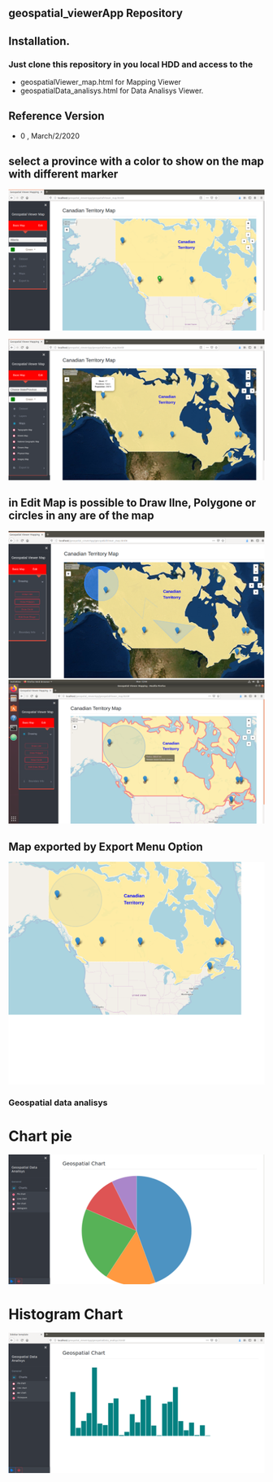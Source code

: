 ## geospatial_viewerApp Repository
## Installation.
### Just clone this repository in you local HDD and access to the 
- geospatialViewer_map.html for Mapping Viewer
- geospatialData_analisys.html for Data Analisys Viewer.

## Reference Version
- 0 , March/2/2020
## select a province with a color to show on the map with different marker
 ![Image of Yaktocat](https://github.com/Canadian-Geospatial-Platform/geospatial_viewerApp/blob/master/img/4.png)

 
 ![Image of Yaktocat](https://github.com/Canadian-Geospatial-Platform/geospatial_viewerApp/blob/master/img/2.png)
 
 ## in Edit Map is possible to Draw lIne, Polygone or circles in any are of the map
 ![Image of Yaktocat](https://github.com/Canadian-Geospatial-Platform/geospatial_viewerApp/blob/master/img/3.png)
 ![Image of Yaktocat](https://github.com/Canadian-Geospatial-Platform/geospatial_viewerApp/blob/master/img/drawcircle.png)
 
 ## Map exported by Export Menu Option
  ![Image of Yaktocat](https://github.com/Canadian-Geospatial-Platform/geospatial_viewerApp/blob/master/img/exported_toPNG.png) 

### Geospatial data analisys 
# Chart pie
   ![Image of Yaktocat](https://github.com/Canadian-Geospatial-Platform/geospatial_viewerApp/blob/master/img/pie.png) 
   
 # Histogram Chart  
 ![Image of Yaktocat](https://github.com/Canadian-Geospatial-Platform/geospatial_viewerApp/blob/master/img/histogram.png) 
